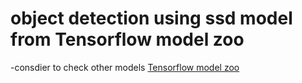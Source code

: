 # object detection using ssd model from Tensorflow model zoo
-consdier to check other models [Tensorflow model zoo](https://github.com/tensorflow/models/blob/master/research/object_detection/g3doc/tf2_detection_zoo.md)
